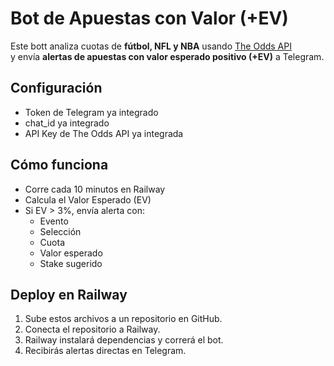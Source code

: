 # Bot de Apuestas con Valor (+EV)

Este bott analiza cuotas de **fútbol, NFL y NBA** usando [The Odds API](https://the-odds-api.com/)  
y envía **alertas de apuestas con valor esperado positivo (+EV)** a Telegram.

## Configuración
- Token de Telegram ya integrado
- chat_id ya integrado
- API Key de The Odds API ya integrada

## Cómo funciona
- Corre cada 10 minutos en Railway
- Calcula el Valor Esperado (EV)
- Si EV > 3%, envía alerta con:
  - Evento
  - Selección
  - Cuota
  - Valor esperado
  - Stake sugerido

## Deploy en Railway
1. Sube estos archivos a un repositorio en GitHub.
2. Conecta el repositorio a Railway.
3. Railway instalará dependencias y correrá el bot.
4. Recibirás alertas directas en Telegram.
